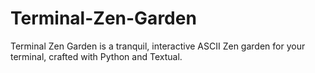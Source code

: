 # Terminal-Zen-Garden
Terminal Zen Garden is a tranquil, interactive ASCII Zen garden for your terminal, crafted with Python and Textual.
